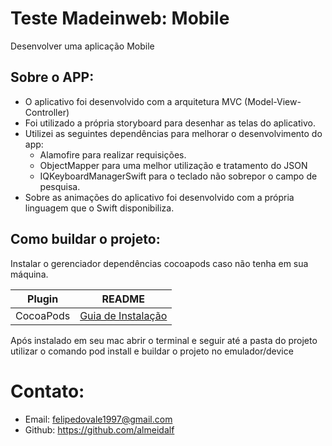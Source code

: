# Teste Madeinweb: Mobile
Desenvolver uma aplicação Mobile

## Sobre o APP:
- O aplicativo foi desenvolvido com a arquitetura MVC (Model-View-Controller)
- Foi utilizado a própria storyboard para desenhar as telas do aplicativo. 
- Utilizei as seguintes dependências para melhorar o desenvolvimento do app: 	
    * Alamofire para realizar requisições.
    * ObjectMapper para uma melhor utilização e tratamento do JSON
    * IQKeyboardManagerSwift para o teclado não sobrepor o campo de pesquisa.
- Sobre as animações do aplicativo foi desenvolvido com a própria linguagem que o Swift disponibiliza.

## Como buildar o projeto:
Instalar o gerenciador dependências cocoapods caso não tenha em sua máquina.

| Plugin | README |
| ------ | ------ |
| CocoaPods | [Guia de Instalação][PlDb] |

Após instalado em seu mac abrir o terminal e seguir até a pasta do projeto utilizar o comando pod install e buildar o projeto no emulador/device

   [PlDb]: <https://cocoapods.org/>

   
   
# Contato:
- Email: felipedovale1997@gmail.com
- Github: https://github.com/almeidalf
